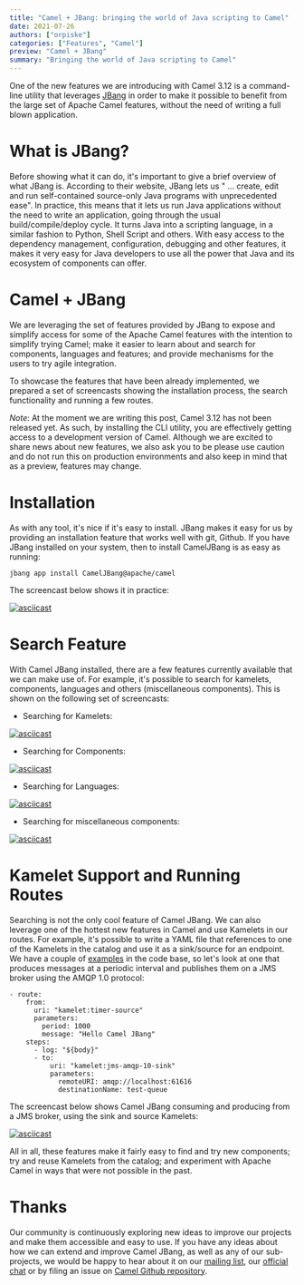 ```yaml
---
title: "Camel + JBang: bringing the world of Java scripting to Camel"
date: 2021-07-26
authors: ["orpiske"]
categories: ["Features", "Camel"]
preview: "Camel + JBang"
summary: "Bringing the world of Java scripting to Camel"
---
```


One of the new features we are introducing with Camel 3.12 is a command-line utility that leverages [JBang](https://www.jbang.dev/) in order to make it possible to benefit from the large set of Apache Camel features, without the need of writing a full blown application.

# What is JBang?

Before showing what it can do, it's important to give a brief overview of what JBang is. According to their website, JBang lets us " … create, edit and run self-contained source-only Java programs with unprecedented ease". In practice, this means that it lets us run Java applications without the need to write an application, going through the usual build/compile/deploy cycle. It turns Java into a scripting language, in a similar fashion to Python, Shell Script and others. With easy access to the dependency management, configuration, debugging and other features, it makes it very easy for Java developers to use all the power that Java and its ecosystem of components can offer.

# Camel + JBang

We are leveraging the set of features provided by JBang to expose and simplify access for some of the Apache Camel features with the intention to simplify trying Camel; make it easier to learn about and search for components, languages and features; and provide mechanisms for the users to try agile integration.

To showcase the features that have been already implemented, we prepared a set of screencasts showing the installation process, the
search functionality and running a few routes.

*Note*: At the moment we are writing this post, Camel 3.12 has not been released yet. As such, by installing the CLI utility, you are effectively getting access to a development version of Camel. Although we are excited to share news about new features, we also ask you to be please use caution and do not run this on production environments and also keep in mind that as a preview, features may change.

# Installation

As with any tool, it's nice if it's easy to install. JBang makes it easy for us by providing an installation feature that works well with git, Github. If you have JBang installed on your system, then to install CamelJBang is as easy as running:

```
jbang app install CamelJBang@apache/camel
```

The screencast below shows it in practice:

[![asciicast](https://asciinema.org/a/426328.svg)](https://asciinema.org/a/426328)

# Search Feature

With Camel JBang installed, there are a few features currently available that we can make use of. For example, it's possible to search for kamelets, components, languages and others (miscellaneous components). This is shown on the following set of screencasts:

* Searching for Kamelets:

[![asciicast](https://asciinema.org/a/426334.svg)](https://asciinema.org/a/426334)

* Searching for Components:

[![asciicast](https://asciinema.org/a/426340.svg)](https://asciinema.org/a/426340)

* Searching for Languages:

[![asciicast](https://asciinema.org/a/426341.svg)](https://asciinema.org/a/426341)

* Searching for miscellaneous components:

[![asciicast](https://asciinema.org/a/426342.svg)](https://asciinema.org/a/426342)

# Kamelet Support and Running Routes

Searching is not the only cool feature of Camel JBang. We can also leverage one of the hottest new features in Camel and use Kamelets in our routes. For example, it's possible to write a YAML file that references to one of the Kamelets in the catalog and use it as a sink/source for an endpoint. We have a couple of [examples](https://github.com/apache/camel/tree/b0bada2f41029cd8496db4defc09b3a48b403ad4/dsl/camel-jbang/camel-jbang-main/examples) in the code base, so let's look at one that produces messages at a periodic interval and publishes them on a JMS broker using the AMQP 1.0 protocol:

```
- route:
    from:
      uri: "kamelet:timer-source"
      parameters:
        period: 1000
        message: "Hello Camel JBang"
    steps:
      - log: "${body}"
      - to:
          uri: "kamelet:jms-amqp-10-sink"
          parameters:
            remoteURI: amqp://localhost:61616
            destinationName: test-queue
```

The screencast below shows Camel JBang consuming and producing from a JMS broker, using the sink and source Kamelets:

[![asciicast](https://asciinema.org/a/426344.svg)](https://asciinema.org/a/426344)

All in all, these features make it fairly easy to find and try new components; try and reuse Kamelets from the catalog; and experiment with Apache Camel in ways that were not possible in the past.

# Thanks

Our community is continuously exploring new ideas to improve our projects and make them accessible and easy to use. If you have any ideas about how we can extend and improve Camel JBang, as well as any of our sub-projects, we would be happy to hear about it on our [mailing list](/community/mailing-list/), our [official chat](https://camel.zulipchat.com/) or by filing an issue on [Camel Github repository](https://github.com/apache/camel).